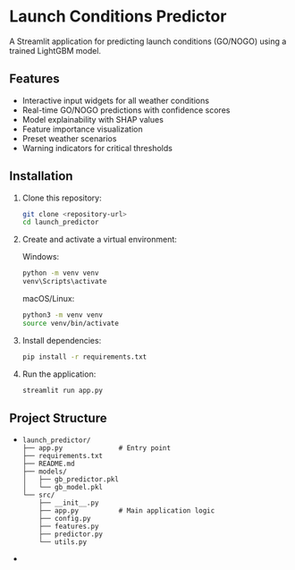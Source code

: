 # Launch Conditions Predictor

A Streamlit application for predicting launch conditions (GO/NOGO) using a trained LightGBM model.

## Features

- Interactive input widgets for all weather conditions
- Real-time GO/NOGO predictions with confidence scores
- Model explainability with SHAP values
- Feature importance visualization
- Preset weather scenarios
- Warning indicators for critical thresholds

## Installation

1. Clone this repository:
   ```bash
   git clone <repository-url>
   cd launch_predictor
   ```

2. Create and activate a virtual environment:
   
   Windows:
   ```bash
   python -m venv venv
   venv\Scripts\activate
   ```
   
   macOS/Linux:
   ```bash
   python3 -m venv venv
   source venv/bin/activate
   ```

3. Install dependencies:
   ```bash
   pip install -r requirements.txt
   ```

4. Run the application:
   ```bash
   streamlit run app.py
   ```

## Project Structure

+ ```
  launch_predictor/
  ├── app.py              # Entry point
  ├── requirements.txt
  ├── README.md
  ├── models/
  │   ├── gb_predictor.pkl
  │   └── gb_model.pkl
  └── src/
      ├── __init__.py
      ├── app.py          # Main application logic
      ├── config.py
      ├── features.py
      ├── predictor.py
      └── utils.py
+ ```


